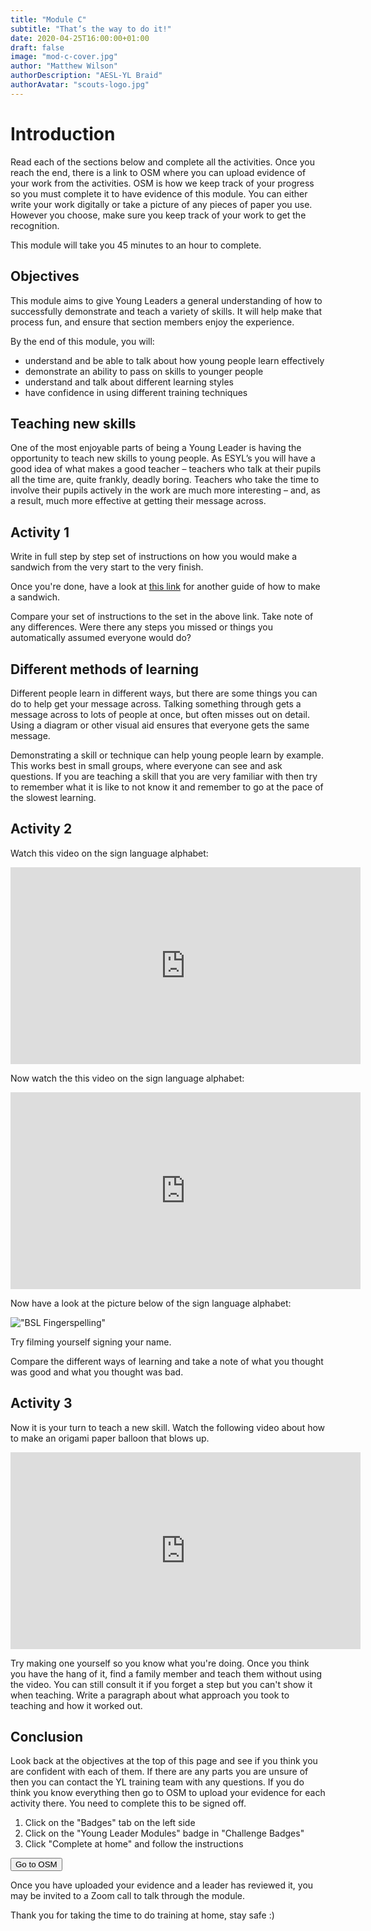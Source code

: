 ```yaml
---
title: "Module C"
subtitle: "That’s the way to do it!"
date: 2020-04-25T16:00:00+01:00
draft: false
image: "mod-c-cover.jpg"
author: "Matthew Wilson"
authorDescription: "AESL-YL Braid"
authorAvatar: "scouts-logo.jpg"
---
```


# Introduction

Read each of the sections below and complete all the activities. Once you reach the end, there is a link to OSM where you can upload evidence of your work from the activities. OSM is how we keep track of your progress so you must complete it to have evidence of this module. You can either write your work digitally or take a picture of any pieces of paper you use. However you choose, make sure you keep track of your work to get the recognition.

This module will take you 45 minutes to an hour to complete.

## Objectives

This module aims to give Young Leaders a general understanding of how to successfully demonstrate and teach a variety of skills. It will help make that process fun, and ensure that section members enjoy the experience.

By the end of this module, you will:

- understand and be able to talk about how young people learn effectively
- demonstrate an ability to pass on skills to younger people
- understand and talk about different learning styles
- have confidence in using different training techniques

## Teaching new skills

One of the most enjoyable parts of being a Young Leader is having the opportunity to teach new skills to young people. As ESYL’s you will have a good idea of what makes a good teacher – teachers who talk at their pupils all the time are, quite frankly, deadly boring. Teachers who take the time to involve their pupils actively in the work are much more interesting – and, as a result, much more effective at getting their message across.

## Activity 1

Write in full step by step set of instructions on how you would make a sandwich from the very start to the very finish.

Once you're done, have a look at [this link](https://www.instructables.com/id/How-to-make-an-amazing-sandwich/) for another guide of how to make a sandwich.

Compare your set of instructions to the set in the above link. Take note of any differences. Were there any steps you missed or things you automatically assumed everyone would do?

## Different methods of learning

Different people learn in different ways, but there are some things you can do to help get your message across. Talking something through gets a message across to lots of people at once, but often misses out on detail. Using a diagram or other visual aid ensures that everyone gets the same message.

Demonstrating a skill or technique can help young people learn by example. This works best in small groups, where everyone can see and ask questions. If you are teaching a skill that you are very familiar with then try to remember what it is like to not know it and remember to go at the pace of the slowest learning.

## Activity 2

Watch this video on the sign language alphabet:

<iframe width="560" height="315" src="https://www.youtube.com/embed/pWKkrllhOCc?start=28" frameborder="0" allow="accelerometer; autoplay; encrypted-media; gyroscope; picture-in-picture" allowfullscreen></iframe>

Now watch the this video on the sign language alphabet:

<iframe width="560" height="315" src="https://www.youtube.com/embed/clPTV1wq8Jw" frameborder="0" allow="accelerometer; autoplay; encrypted-media; gyroscope; picture-in-picture" allowfullscreen></iframe>

Now have a look at the picture below of the sign language alphabet:

!["BSL Fingerspelling"](/BSL-Fingerspelling.png)

Try filming yourself signing your name.

Compare the different ways of learning and take a note of what you thought was good and what you thought was bad.

## Activity 3

Now it is your turn to teach a new skill. Watch the following video about how to make an origami paper balloon that blows up.

<iframe width="560" height="315" src="https://www.youtube.com/embed/A5En3UHGBjY?start=4" frameborder="0" allow="accelerometer; autoplay; encrypted-media; gyroscope; picture-in-picture" allowfullscreen></iframe>

Try making one yourself so you know what you're doing. Once you think you have the hang of it, find a family member and teach them without using the video. You can still consult it if you forget a step but you can't show it when teaching. Write a paragraph about what approach you took to teaching and how it worked out.

## Conclusion

Look back at the objectives at the top of this page and see if you think you are confident with each of them. If there are any parts you are unsure of then you can contact the YL training team with any questions. If you do think you know everything then go to OSM to upload your evidence for each activity there. You need to complete this to be signed off.

1. Click on the "Badges" tab on the left side
2. Click on the "Young Leader Modules" badge in "Challenge Badges"
3. Click "Complete at home" and follow the instructions

<a href="https://www.onlinescoutmanager.co.uk/main.php">
 <button type="button" class="go-to-osm">Go to OSM</button>
</a>

Once you have uploaded your evidence and a leader has reviewed it, you may be invited to a Zoom call to talk through the module.

Thank you for taking the time to do training at home, stay safe :)

